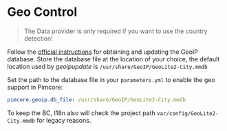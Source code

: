# Geo Control

> The Data provider is only required if you want to use the country detection!
>
Follow the [official instructions](https://dev.maxmind.com/geoip/geoipupdate/) for obtaining and updating the GeoIP database.
Store the database file at the location of your choice, the default location used by _geoipupdate_ is `/usr/share/GeoIP/GeoLite2-City.mmdb`

Set the path to the database file in your `parameters.yml` to enable the geo support in Pimcore: 

```yaml
pimcore.geoip.db_file: /usr/share/GeoIP/GeoLite2-City.mmdb
``` 

To keep the BC, I18n also will check the project path `var/config/GeoLite2-City.mmdb` for legacy reasons.